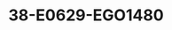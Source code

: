 ---
title: 38-E0629-EGO1480
image: /v1543919832/viterbo/38-E0629-EGO1480.jpg
brand: ego
layout: vestito
---